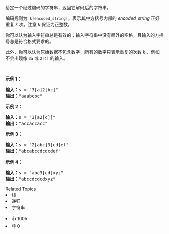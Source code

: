<p>给定一个经过编码的字符串，返回它解码后的字符串。</p>

<p>编码规则为: <code>k[encoded_string]</code>，表示其中方括号内部的 <em>encoded_string</em> 正好重复 <em>k</em> 次。注意 <em>k</em> 保证为正整数。</p>

<p>你可以认为输入字符串总是有效的；输入字符串中没有额外的空格，且输入的方括号总是符合格式要求的。</p>

<p>此外，你可以认为原始数据不包含数字，所有的数字只表示重复的次数 <em>k</em> ，例如不会出现像&nbsp;<code>3a</code>&nbsp;或&nbsp;<code>2[4]</code>&nbsp;的输入。</p>

<p>&nbsp;</p>

<p><strong>示例 1：</strong></p>

<pre><strong>输入：</strong>s = &quot;3[a]2[bc]&quot;
<strong>输出：</strong>&quot;aaabcbc&quot;
</pre>

<p><strong>示例 2：</strong></p>

<pre><strong>输入：</strong>s = &quot;3[a2[c]]&quot;
<strong>输出：</strong>&quot;accaccacc&quot;
</pre>

<p><strong>示例 3：</strong></p>

<pre><strong>输入：</strong>s = &quot;2[abc]3[cd]ef&quot;
<strong>输出：</strong>&quot;abcabccdcdcdef&quot;
</pre>

<p><strong>示例 4：</strong></p>

<pre><strong>输入：</strong>s = &quot;abc3[cd]xyz&quot;
<strong>输出：</strong>&quot;abccdcdcdxyz&quot;
</pre>
<div><div>Related Topics</div><div><li>栈</li><li>递归</li><li>字符串</li></div></div><br><div><li>👍 1005</li><li>👎 0</li></div>